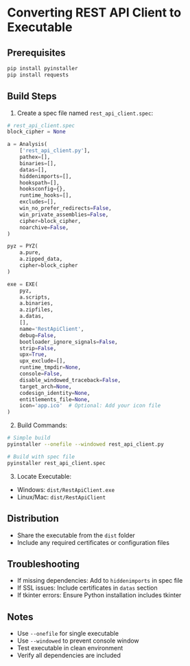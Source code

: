 # Converting REST API Client to Executable

## Prerequisites
```bash
pip install pyinstaller
pip install requests
```

## Build Steps

1. Create a spec file named `rest_api_client.spec`:
```python
# rest_api_client.spec
block_cipher = None

a = Analysis(
    ['rest_api_client.py'],
    pathex=[],
    binaries=[],
    datas=[],
    hiddenimports=[],
    hookspath=[],
    hooksconfig={},
    runtime_hooks=[],
    excludes=[],
    win_no_prefer_redirects=False,
    win_private_assemblies=False,
    cipher=block_cipher,
    noarchive=False,
)

pyz = PYZ(
    a.pure,
    a.zipped_data,
    cipher=block_cipher
)

exe = EXE(
    pyz,
    a.scripts,
    a.binaries,
    a.zipfiles,
    a.datas,
    [],
    name='RestApiClient',
    debug=False,
    bootloader_ignore_signals=False,
    strip=False,
    upx=True,
    upx_exclude=[],
    runtime_tmpdir=None,
    console=False,
    disable_windowed_traceback=False,
    target_arch=None,
    codesign_identity=None,
    entitlements_file=None,
    icon='app.ico'  # Optional: Add your icon file
)
```

2. Build Commands:
```bash
# Simple build
pyinstaller --onefile --windowed rest_api_client.py

# Build with spec file
pyinstaller rest_api_client.spec
```

3. Locate Executable:
- Windows: `dist/RestApiClient.exe`
- Linux/Mac: `dist/RestApiClient`

## Distribution
- Share the executable from the `dist` folder
- Include any required certificates or configuration files

## Troubleshooting
- If missing dependencies: Add to `hiddenimports` in spec file
- If SSL issues: Include certificates in `datas` section
- If tkinter errors: Ensure Python installation includes tkinter

## Notes
- Use `--onefile` for single executable
- Use `--windowed` to prevent console window
- Test executable in clean environment
- Verify all dependencies are included